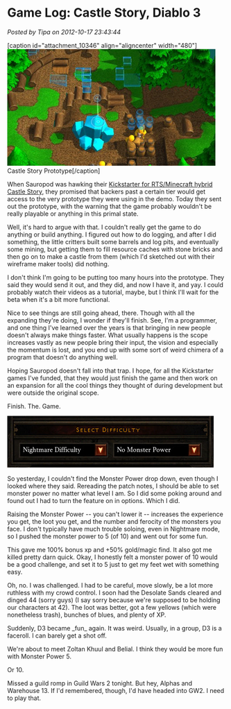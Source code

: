 # Game Log: Castle Story, Diablo 3

*Posted by Tipa on 2012-10-17 23:43:44*

[caption id="attachment\_10346" align="aligncenter" width="480"][![](../../../uploads/2012/10/Castle-Story-Prototype-2012-10-17-23-46-33-27-480x269.jpg "Castle Story Prototype")](../../../uploads/2012/10/Castle-Story-Prototype-2012-10-17-23-46-33-27.jpg) Castle Story Prototype[/caption]

When Sauropod was hawking their [Kickstarter for RTS/Minecraft hybrid Castle Story](http://www.kickstarter.com/projects/902505202/castle-story), they promised that backers past a certain tier would get access to the very prototype they were using in the demo. Today they sent out the prototype, with the warning that the game probably wouldn't be really playable or anything in this primal state.

Well, it's hard to argue with that. I couldn't really get the game to do anything or build anything. I figured out how to do logging, and after I did something, the little critters built some barrels and log pits, and eventually some mining, but getting them to fill resource caches with stone bricks and then go on to make a castle from them (which I'd sketched out with their wireframe maker tools) did nothing.

I don't think I'm going to be putting too many hours into the prototype. They said they would send it out, and they did, and now I have it, and yay. I could probably watch their videos as a tutorial, maybe, but I think I'll wait for the beta when it's a bit more functional.

Nice to see things are still going ahead, there. Though with all the expanding they're doing, I wonder if they'll finish. See, I'm a programmer, and one thing I've learned over the years is that bringing in new people doesn't always make things faster. What usually happens is the scope increases vastly as new people bring their input, the vision and especially the momentum is lost, and you end up with some sort of weird chimera of a program that doesn't do anything well.

Hoping Sauropod doesn't fall into that trap. I hope, for all the Kickstarter games I've funded, that they would just finish the game and then work on an expansion for all the cool things they thought of during development but were outside the original scope.

Finish. The. Game.

[![](../../../uploads/2012/10/Diablo-III-2012-10-17-22-17-32-35.jpg "Diablo III")](../../../uploads/2012/10/Diablo-III-2012-10-17-22-17-32-35.jpg)

So yesterday, I couldn't find the Monster Power drop down, even though I looked where they said. Rereading the patch notes, I should be able to set monster power no matter what level I am. So I did some poking around and found out I had to turn the feature on in options. Which I did. 

Raising the Monster Power -- you can't lower it -- increases the experience you get, the loot you get, and the number and ferocity of the monsters you face. I don't typically have much trouble soloing, even in Nightmare mode, so I pushed the monster power to 5 (of 10) and went out for some fun.

This gave me 100% bonus xp and +50% gold/magic find. It also got me killed pretty darn quick. Okay, I honestly felt a monster power of 10 would be a good challenge, and set it to 5 just to get my feet wet with something easy.

Oh, no. I was challenged. I had to be careful, move slowly, be a lot more ruthless with my crowd control. I soon had the Desolate Sands cleared and dinged 44 (sorry guys) (I say sorry because we're supposed to be holding our characters at 42). The loot was better, got a few yellows (which were nonetheless trash), bunches of blues, and plenty of XP.

Suddenly, D3 became \_fun\_ again. It was weird. Usually, in a group, D3 is a faceroll. I can barely get a shot off.

We're about to meet Zoltan Khuul and Belial. I think they would be more fun with Monster Power 5.

Or 10.

Missed a guild romp in Guild Wars 2 tonight. But hey, Alphas and Warehouse 13. If I'd remembered, though, I'd have headed into GW2. I need to play that.

